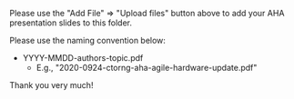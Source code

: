 Please use the "Add File" => "Upload files" button above to add your AHA presentation slides to this folder.

Please use the naming convention below:

- YYYY-MMDD-authors-topic.pdf
    - E.g., "2020-0924-ctorng-aha-agile-hardware-update.pdf"

Thank you very much!
